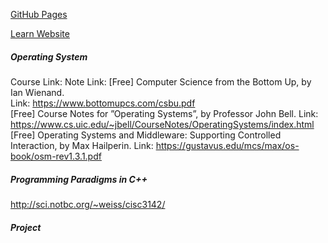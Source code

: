 [GitHub Pages](https://pages.github.com/)

[Learn Website](https://sites.google.com/view/full-stack-app-development/)
##### Operating System
Course Link:
Note Link:
[Free] Computer Science from the Bottom Up, by Ian Wienand.  
Link:  https://www.bottomupcs.com/csbu.pdf  
[Free] Course Notes for ”Operating Systems”, by Professor John Bell. 
Link: https://www.cs.uic.edu/~jbell/CourseNotes/OperatingSystems/index.html  
[Free]  Operating Systems and Middleware: Supporting Controlled   
Interaction, by Max Hailperin. Link: https://gustavus.edu/mcs/max/os-book/osm-rev1.3.1.pdf  
##### Programming Paradigms in C++
http://sci.notbc.org/~weiss/cisc3142/

##### Project
